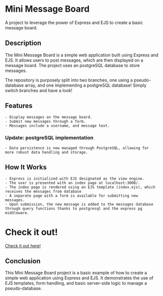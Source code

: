 # Mini Message Board

A project to leverage the power of Express and EJS to create a basic message board.

## Description

The Mini Message Board is a simple web application built using Express and EJS. It allows users to post messages, which are then displayed on a message board. The project uses an postgreSQL database to store messages.

The repository is purposely split into two branches, one using a pseudo-database array, and one implementing a postgreSQL database! Simply switch branches and have a look!

## Features

    - Display messages on the message board.
    - Submit new messages through a form.
    - Messages include a username, and message text.

### Update: postgreSQL implementation

    - Data persistence is now managed through PostgreSQL, allowing for more robust data handling and storage.

## How It Works

    - Express is initialized with EJS designated as the view engine.
    - The user is presented with an index page at localhost:3000/.
    - The index page is rendered using an EJS template (index.ejs), which receives the messages from database
    - A separate page with a form is available for submitting new messages.
    - Upon submission, the new message is added to the messages database through query functions thanks to postgresql and the express pg middleware.


# Check it out!
[Check it out here!](https://mini-messageboard-postgres.adaptable.app/)

## Conclusion

This Mini Message Board project is a basic example of how to create a simple web application using Express and EJS. It demonstrates the use of EJS templates, form handling, and basic server-side logic to manage a pseudo-database.
